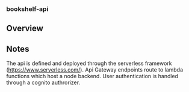 ### bookshelf-api

## Overview

## Notes
The api is defined and deployed through the serverless framework (https://www.serverless.com/).  Api Gateway endpoints route to lambda functions which host a node backend.  User authentication is handled through a cognito authrorizer.